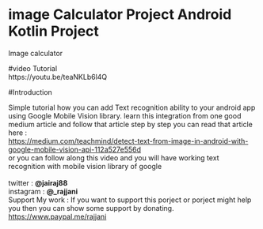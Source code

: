# image Calculator Project Android Kotlin Project
Image calculator


<p>
#video Tutorial</br>
https://youtu.be/teaNKLb6l4Q
</p>

#Introduction</br>

Simple tutorial how you can add Text recognition ability to your android app using Google Mobile Vision library. 
learn this integration from one good medium article and follow that article step by step you can read that article here :</br>
https://medium.com/teachmind/detect-text-from-image-in-android-with-google-mobile-vision-api-112a527e556d
</br>
or you can follow along this video and you will have working text recognition with mobile vision library of google
</br></br>
twitter : <b>@jairaj88</b></br>
instagram : <b>@_rajjani</b></br>
Support My work : 
If you want to support this porject or porject might help you then you can show some support by donating.
https://www.paypal.me/rajjani
